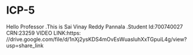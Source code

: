 # ICP-5
Hello Professor .This is Sai Vinay Reddy Pannala .Student Id:700740027 CRN:23259
VIDEO LINK:https: //drive.google.com/file/d/1nXj2ysKDS4mOvEsWuasluhXxTGpuiL4g/view?usp=share_link 
